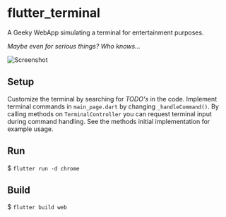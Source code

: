 # flutter_terminal

A Geeky WebApp simulating a terminal for entertainment purposes.

_Maybe even for serious things? Who knows..._

![Screenshot](https://i.imgur.com/iWVaE34.png)

## Setup

Customize the terminal by searching for _TODO's_ in the code.
Implement terminal commands in `main_page.dart` by changing `_handleCommand()`.
By calling methods on `TerminalController` you can request terminal input during
command handling. See the methods initial implementation for example usage.

## Run

$ `flutter run -d chrome`

## Build

$ `flutter build web`